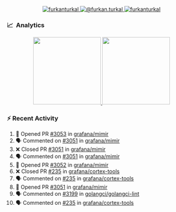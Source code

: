 <p align="center">
  <a href="https://linkedin.com/in/furkanturkal" target="blank">
    <img src="https://img.shields.io/badge/linkedin-%230077B5.svg?&style=for-the-badge&logo=linkedin&logoColor=white" alt="furkanturkal" />
  </a>
  <a href="https://medium.com/@furkan.turkal" target="blank">
    <img src="https://img.shields.io/badge/medium-%2312100E.svg?&style=for-the-badge&logo=medium&logoColor=white" alt="@furkan.turkal" />
  </a>
  <a href="https://twitter.com/furkanturkaI" target="blank">
    <img src="https://img.shields.io/badge/Twitter-1DA1F2?style=for-the-badge&logo=twitter&logoColor=white" alt="furkanturkaI" />
  </a>
</p>

### 📈 &nbsp;Analytics

<p align="center">
  <a href="https://coderstats.net/github/#Dentrax">
    <img height="180em" src="https://github-readme-stats-eight-theta.vercel.app/api?username=Dentrax&show_icons=true&theme=algolia&include_all_commits=true&count_private=true&line_height=26"/>
    <img height="180em" src="https://github-readme-stats-eight-theta.vercel.app/api/top-langs/?username=Dentrax&layout=compact&langs_count=8&theme=algolia&line_height=26"/>
  </a>
</p>

### :zap: Recent Activity

<!--START_SECTION:activity-->
1. 💪 Opened PR [#3053](https://github.com/grafana/mimir/pull/3053) in [grafana/mimir](https://github.com/grafana/mimir)
2. 🗣 Commented on [#3051](https://github.com/grafana/mimir/issues/3051) in [grafana/mimir](https://github.com/grafana/mimir)
3. ❌ Closed PR [#3051](https://github.com/grafana/mimir/pull/3051) in [grafana/mimir](https://github.com/grafana/mimir)
4. 🗣 Commented on [#3051](https://github.com/grafana/mimir/issues/3051) in [grafana/mimir](https://github.com/grafana/mimir)
5. 💪 Opened PR [#3052](https://github.com/grafana/mimir/pull/3052) in [grafana/mimir](https://github.com/grafana/mimir)
6. ❌ Closed PR [#235](https://github.com/grafana/cortex-tools/pull/235) in [grafana/cortex-tools](https://github.com/grafana/cortex-tools)
7. 🗣 Commented on [#235](https://github.com/grafana/cortex-tools/issues/235) in [grafana/cortex-tools](https://github.com/grafana/cortex-tools)
8. 💪 Opened PR [#3051](https://github.com/grafana/mimir/pull/3051) in [grafana/mimir](https://github.com/grafana/mimir)
9. 🗣 Commented on [#3199](https://github.com/golangci/golangci-lint/issues/3199) in [golangci/golangci-lint](https://github.com/golangci/golangci-lint)
10. 🗣 Commented on [#235](https://github.com/grafana/cortex-tools/issues/235) in [grafana/cortex-tools](https://github.com/grafana/cortex-tools)
<!--END_SECTION:activity-->
